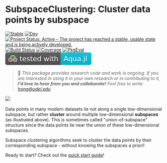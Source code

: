 # SubspaceClustering: Cluster data points by subspace

[![Stable](https://img.shields.io/badge/docs-stable-blue.svg)](https://dahong67.github.io/SubspaceClustering.jl/stable/)
[![Dev](https://img.shields.io/badge/docs-dev-blue.svg)](https://dahong67.github.io/SubspaceClustering.jl/dev/)
[![Project Status: Active – The project has reached a stable, usable state and is being actively developed.](https://www.repostatus.org/badges/latest/active.svg)](https://www.repostatus.org/#active)
[![Build Status](https://github.com/dahong67/SubspaceClustering.jl/actions/workflows/CI.yml/badge.svg?branch=main)](https://github.com/dahong67/SubspaceClustering.jl/actions/workflows/CI.yml?query=branch%3Amain)
[![Coverage](https://codecov.io/gh/dahong67/SubspaceClustering.jl/branch/main/graph/badge.svg)](https://codecov.io/gh/dahong67/SubspaceClustering.jl)
[![PkgEval](https://JuliaCI.github.io/NanosoldierReports/pkgeval_badges/S/SubspaceClustering.svg)](https://JuliaCI.github.io/NanosoldierReports/pkgeval_badges/S/SubspaceClustering.html)
[![Aqua](https://raw.githubusercontent.com/JuliaTesting/Aqua.jl/master/badge.svg)](https://github.com/JuliaTesting/Aqua.jl)

> 👋 *This package provides research code and work is ongoing.
> If you are interested in using it in your own research
> or in contributing to it,
> **I'd love to hear from you and collaborate!**
> Feel free to write: [hong@udel.edu](mailto:hong@udel.edu)*

![](https://dahong67.github.io/SubspaceClustering.jl/dev/index-31d11d05.png)

Data points in many modern datasets lie not along a single low-dimensional subspace,
but rather **cluster** around multiple low-dimensional **subspaces**
(as illustrated above).
This is sometimes called "union-of-subspace" structure
since the data points lie near the union of these low-dimensional subspaces.

Subspace clustering algorithms seek to cluster the data points
by their corresponding subspace - without knowing the subspaces a priori!

Ready to start? Check out the [quick start guide](https://dahong67.github.io/SubspaceClustering.jl/dev/quickstart/)!
